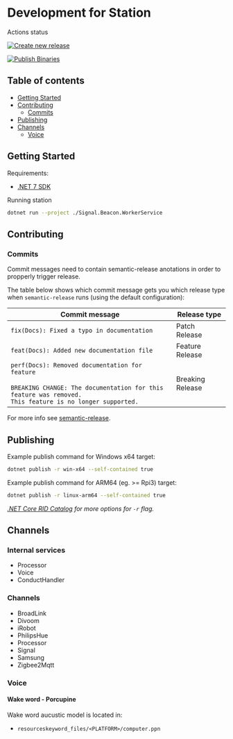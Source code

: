 # Development for Station

Actions status

[![Create new release](https://github.com/signalco-io/signalco/actions/workflows/create-release.yml/badge.svg)](https://github.com/signalco-io/station/actions/workflows/create-release.yml)

[![Publish Binaries](https://github.com/signalco-io/signalco/actions/workflows/station-release-binaries.yml/badge.svg)](https://github.com/signalco-io/station/actions/workflows/release-binaries.yml)

## Table of contents

- [Getting Started](#getting-started)
- [Contributing](#contributing)
  - [Commits](#commits)
- [Publishing](#publishing)
- [Channels](#channels)
  - [Voice](#voice)

## Getting Started

Requirements:

- [.NET 7 SDK](https://dotnet.microsoft.com/)

Running station

```bash
dotnet run --project ./Signal.Beacon.WorkerService
```

## Contributing

### Commits

Commit messages need to contain semantic-release anotations in order to propperly trigger release.

The table below shows which commit message gets you which release type when `semantic-release` runs (using the default configuration):

| Commit message | Release type               |
| -------------- | -------------------------- |
| `fix(Docs): Fixed a typo in documentation` | Patch Release |
| `feat(Docs): Added new documentation file` | Feature Release |
| `perf(Docs): Removed documentation for feature`<br /><br />`BREAKING CHANGE: The documentation for this feature was removed.`<br />`This feature is no longer supported.` | Breaking Release |

For more info see [semantic-release](https://semantic-release.gitbook.io/semantic-release/).

## Publishing

Example publish command for Windows x64 target:

```bash
dotnet publish -r win-x64 --self-contained true
```

Example publish command for ARM64 (eg. >= Rpi3) target:

```bash
dotnet publish -r linux-arm64 --self-contained true
```

_[.NET Core RID Catalog](https://docs.microsoft.com/en-us/dotnet/core/rid-catalog) for more options for `-r` flag._

## Channels

### Internal services

- Processor
- Voice
- ConductHandler

### Channels

- BroadLink
- Divoom
- iRobot
- PhilipsHue
- Processor
- Signal
- Samsung
- Zigbee2Mqtt

### Voice

#### Wake word - Porcupine

Wake word aucustic model is located in:

- `resourceskeyword_files/<PLATFORM>/computer.ppn`
